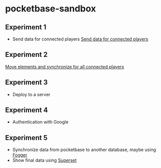 # pocketbase-sandbox

## Experiment 1 
- Send data for connected players
[Send data for connected players](experiment1-send-data-for-connected-players/readme.md)

## Experiment 2
[Move elements and synchronize for all connected players](experiment2/readme.md)

## Experiment 3 
- Deploy to a server

## Experiment 4 
- Authentication with Google

## Experiment 5 
- Synchronize data from pocketbase to another database, maybe using [Fogger](https://github.com/TheSoftwareHouse/fogger)
- Show final data using [Superset](https://superset.apache.org)